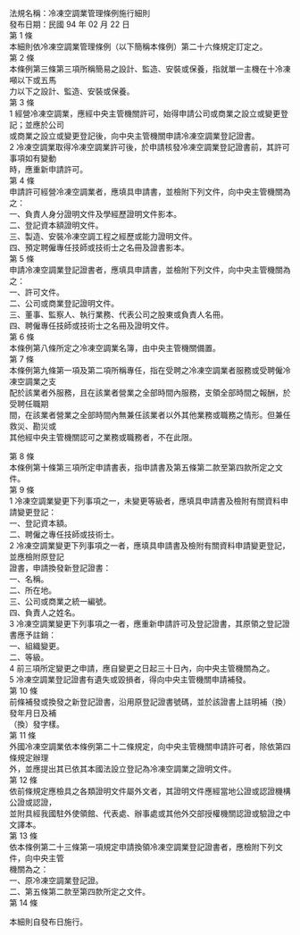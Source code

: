 法規名稱：冷凍空調業管理條例施行細則  
發布日期：民國 94 年 02 月 22 日  
第 1 條  
本細則依冷凍空調業管理條例（以下簡稱本條例）第二十六條規定訂定之。  
第 2 條  
本條例第三條第三項所稱簡易之設計、監造、安裝或保養，指就單一主機在十冷凍噸以下或五馬  
力以下之設計、監造、安裝或保養。  
第 3 條  
1 經營冷凍空調業，應經中央主管機關許可，始得申請公司或商業之設立或變更登記；並應於公司  
或商業之設立或變更登記後，向中央主管機關申請冷凍空調業登記證書。  
2 冷凍空調業取得冷凍空調業許可後，於申請核發冷凍空調業登記證書前，其許可事項如有變動  
時，應重新申請許可。  
第 4 條  
申請許可經營冷凍空調業者，應填具申請書，並檢附下列文件，向中央主管機關為之：  
一、負責人身分證明文件及學經歷證明文件影本。  
二、登記資本額證明文件。  
三、製造、安裝冷凍空調工程之經歷或能力證明文件。  
四、預定聘僱專任技師或技術士之名冊及證書影本。  
第 5 條  
申請冷凍空調業登記證書者，應填具申請書，並檢附下列文件，向中央主管機關為之：  
一、許可文件。  
二、公司或商業登記證明文件。  
三、董事、監察人、執行業務、代表公司之股東或負責人名冊。  
四、聘僱專任技師或技術士之名冊及證明文件。  
第 6 條  
本條例第八條所定之冷凍空調業名簿，由中央主管機關備置。  
第 7 條  
本條例第九條第一項及第二項所稱專任，指在受聘之冷凍空調業者服務或受聘僱冷凍空調業之支  
配於該業者外服務，且在該業者營業之全部時間內服務，支領全部時間之報酬，於受聘任職期  
間，在該業者營業之全部時間內無兼任該業者以外其他業務或職務之情形。但兼任救災、勘災或  
其他經中央主管機關認可之業務或職務者，不在此限。  


第 8 條  
本條例第十條第三項所定申請書表，指申請書及第五條第二款至第四款所定之文件。  
第 9 條  
1 冷凍空調業變更下列事項之一，未變更等級者，應填具申請書及檢附有關資料申請變更登記：  
一、登記資本額。  
二、聘僱之專任技師或技術士。  
2 冷凍空調業變更下列事項之一者，應填具申請書及檢附有關資料申請變更登記，並應檢附原登記  
證書，申請換發新登記證書：  
一、名稱。  
二、所在地。  
三、公司或商業之統一編號。  
四、負責人之姓名。  
3 冷凍空調業變更下列事項之一者，應重新申請許可及登記證書，其原領之登記證書應予註銷：  
一、組織變更。  
二、等級。  
4 前三項所定變更之申請，應自變更之日起三十日內，向中央主管機關為之。  
5 冷凍空調業登記證書有遺失或毀損者，得向中央主管機關申請補發。  
第 10 條  
前條補發或換發之新登記證書，沿用原登記證書號碼，並於該證書上註明補（換）發年月日及補  
（換）發字樣。  
第 11 條  
外國冷凍空調業依本條例第二十二條規定，向中央主管機關申請許可者，除依第四條規定辦理  
外，並應提出其已依其本國法設立登記為冷凍空調業之證明文件。  
第 12 條  
依前條規定應檢具之各類證明文件屬外文者，其證明文件應經當地公證或認證機構公證或認證，  
並附具經我國駐外使領館、代表處、辦事處或其他外交部授權機關認證或驗證之中文譯本。  
第 13 條  
依本條例第二十三條第一項規定申請換領冷凍空調業登記證書者，應檢附下列文件，向中央主管  
機關為之：  
一、原冷凍空調業登記證。  
二、第五條第二款至第四款所定之文件。  
第 14 條  


本細則自發布日施行。  


